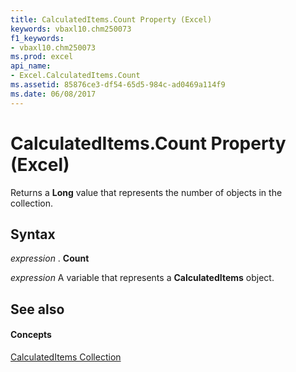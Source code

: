 ```yaml
---
title: CalculatedItems.Count Property (Excel)
keywords: vbaxl10.chm250073
f1_keywords:
- vbaxl10.chm250073
ms.prod: excel
api_name:
- Excel.CalculatedItems.Count
ms.assetid: 85876ce3-df54-65d5-984c-ad0469a114f9
ms.date: 06/08/2017
---
```



# CalculatedItems.Count Property (Excel)

Returns a **Long** value that represents the number of objects in the collection.


## Syntax

 _expression_ . **Count**

 _expression_ A variable that represents a **CalculatedItems** object.


## See also


#### Concepts


[CalculatedItems Collection](calculateditems-object-excel.md)


